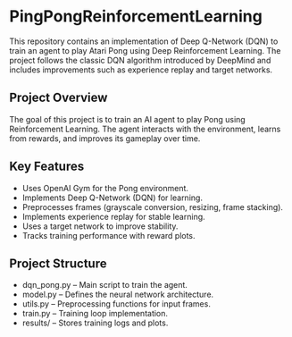 # PingPongReinforcementLearning
This repository contains an implementation of Deep Q-Network (DQN) to train an agent to play Atari Pong using Deep Reinforcement Learning. The project follows the classic DQN algorithm introduced by DeepMind and includes improvements such as experience replay and target networks.

## Project Overview
The goal of this project is to train an AI agent to play Pong using Reinforcement Learning. The agent interacts with the environment, learns from rewards, and improves its gameplay over time.


## Key Features
- Uses OpenAI Gym for the Pong environment.
- Implements Deep Q-Network (DQN) for learning.
- Preprocesses frames (grayscale conversion, resizing, frame stacking).
- Implements experience replay for stable learning.
- Uses a target network to improve stability.
- Tracks training performance with reward plots.

## Project Structure
- dqn_pong.py – Main script to train the agent.
- model.py – Defines the neural network architecture.
- utils.py – Preprocessing functions for input frames.
- train.py – Training loop implementation.
- results/ – Stores training logs and plots.
